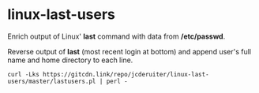 # linux-last-users
Enrich output of Linux' **last** command with data from **/etc/passwd**.

Reverse output of **last** (most recent login at bottom) and append user's full name and home directory to each line.


`curl -Lks https://gitcdn.link/repo/jcderuiter/linux-last-users/master/lastusers.pl | perl -`

